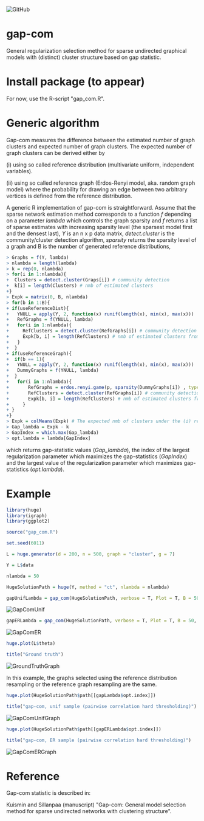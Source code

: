 ![GitHub](https://img.shields.io/github/license/markkukuismin/gap-com)

# gap-com
General regularization selection method for sparse undirected graphical models with (distinct) cluster structure based on gap statistic.

# Install package (to appear)

For now, use the R-script "gap_com.R".

<!--I used RStudio (version 1.1.453) and Microsoft R Open (version 3.5.1.) to create this package. -->

<!--Unzip the "gapcom.zip" file into a working directory and run the following lines: -->

<!--
library(devtools)
library(roxygen2)
install("gapcom") -->

# Generic algorithm

Gap-com measures the difference between the estimated number of graph clusters and expected number of graph clusters. The expected number of graph clusters can be derived either by 

(i) using so called reference distribution (multivariate uniform, independent variables).

(ii) using so called reference graph (Erdos-Renyi model, aka. random graph model) where the probability for drawing an edge between two arbitrary vertices is defined from the reference distribution.

A generic R implementation of gap-com is straightforward. Assume that the sparse network estimation method corresponds to a function *f* depending on a parameter *lambda* which controls the graph sparsity and *f* returns a list of sparse estimates with increasing sparsity level (the sparsest model first and the densest last), *Y* is an n x p data matrix, *detect.cluster* is the community/cluster detection algorithm, *sparsity* returns the sparsity level of a graph and B is the number of generated reference distributions,

```r
> Graphs = f(Y, lambda)
> nlambda = length(lambda)
> k = rep(0, nlambda)
> for(i in 1:nlambda){
+  Clusters = detect.cluster(Graps[i]) # community detection
+  k[i] = length(Clusters) # nmb of estimated clusters
+}
> Expk = matrix(0, B, nlambda)
> for(b in 1:B){
+ if(useReferenceDist){
+   YNULL = apply(Y, 2, function(x) runif(length(x), min(x), max(x)))
+   RefGraphs = f(YNULL, lambda)
+   for(i in 1:nlambda){
+     RefClusters = detect.cluster(RefGraphs[i]) # community detection
+     Expk[b, i] = length(RefClusters) # nmb of estimated clusters from reference data
+   }
+  }
+ if(useReferenceGraph){
+  if(b == 1){
+   YNULL = apply(Y, 2, function(x) runif(length(x), min(x), max(x)))
+   DummyGraphs = f(YNULL, lambda)
+  }
+   for(i in 1:nlambda){
+       RefGraphs = erdos.renyi.game(p, sparsity(DummyGraphs[i]) , type="gnp") # see igraph
+       RefClusters = detect.cluster(RefGraphs[i]) # community detection
+       Expk[b, i] = length(RefClusters) # nmb of estimated clusters from reference graph
+     }
+ }
+}
> Expk = colMeans(Expk) # The expected nmb of clusters under the (i) reference distribution or (ii) reference graph
> Gap_lambda = Expk - k
> GapIndex = which.max(Gap_lambda)
> opt.lambda = lambda[GapIndex]
```

which returns gap-statistic values (*Gap_lambda*), the index of the largest regularization parameter which maximizes the gap-statistics (*GapIndex*) and the largest value of the regularization parameter which maximizes gap-statistics (*opt.lambda*).

# Example

```r
library(huge)
library(igraph)
library(ggplot2)

source("gap_com.R")

set.seed(6011)

L = huge.generator(d = 200, n = 500, graph = "cluster", g = 7)

Y = L$data

nlambda = 50

HugeSolutionPath = huge(Y, method = "ct", nlambda = nlambda)

gapUnifLambda = gap_com(HugeSolutionPath, verbose = T, Plot = T, B = 50, method = "unif_sample") # reference distribution (unif sample)
```
![GapComUnif](https://user-images.githubusercontent.com/40263834/83128616-55299e80-a0e4-11ea-80d8-474e38904324.png)

```r
gapERLambda = gap_com(HugeSolutionPath, verbose = T, Plot = T, B = 50, method = "er_sample") # Erdos-Renyi model
```

![GapComER](https://user-images.githubusercontent.com/40263834/83128641-61156080-a0e4-11ea-800c-1e186f6c0aef.png)

```r
huge.plot(L$theta)

title("Ground truth")
```
![GroundTruthGraph](https://user-images.githubusercontent.com/40263834/83128872-af2a6400-a0e4-11ea-9418-ebef284a6f1c.png)

In this example, the graphs selected using the reference distribution resampling or the reference graph resampling are the same.

```r
huge.plot(HugeSolutionPath$path[[gapLambda$opt.index]])

title("gap-com, unif sample (pairwise correlation hard thresholding)")
```

![GapComUnifGraph](https://user-images.githubusercontent.com/40263834/83128708-77232100-a0e4-11ea-961e-e74f9436de10.png)

```r
huge.plot(HugeSolutionPath$path[[gapERLambda$opt.index]])

title("gap-com, ER sample (pairwise correlation hard thresholding)")
```

![GapComERGraph](https://user-images.githubusercontent.com/40263834/83128751-84d8a680-a0e4-11ea-839f-91be66742efd.png)

# Reference

Gap-com statistic is described in:

Kuismin and Sillanpaa (manuscript) "Gap-com: General model selection method for sparse undirected networks with clustering structure".
